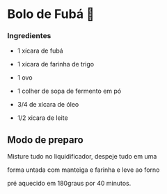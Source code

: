 # Bolo de Fubá :cake:

### Ingredientes

- 1 xícara de fubá

- 1 xícara de farinha de trigo

- 1 ovo

- 1 colher de sopa de fermento em pó

- 3/4 de xícara de óleo

- 1/2 xicara de leite



## Modo de preparo

Misture tudo no liquidificador, despeje tudo em uma

forma untada com manteiga e farinha e leve ao forno

pré aquecido em 180graus por 40 minutos.

